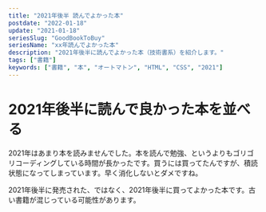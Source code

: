 ```yaml
---
title: "2021年後半 読んでよかった本"
postdate: "2022-01-18"
update: "2021-01-18"
seriesSlug: "GoodBookToBuy"
seriesName: "xx年読んでよかった本"
description: "2021年後半に読んでよかった本（技術書系）を紹介します。"
tags: ["書籍"]
keywords: ["書籍", "本", "オートマトン", "HTML", "CSS", "2021"]
---
```


# 2021年後半に読んで良かった本を並べる

2021年はあまり本を読みませんでした。本を読んで勉強、というよりもゴリゴリコーディングしている時間が長かったです。買うには買ってたんですが、積読状態になってしまっています。早く消化しないとダメですね。

<aside>

2021年後半に発売された、ではなく、2021年後半に買ってよかった本です。古い書籍が混じっている可能性があります。

</aside>
